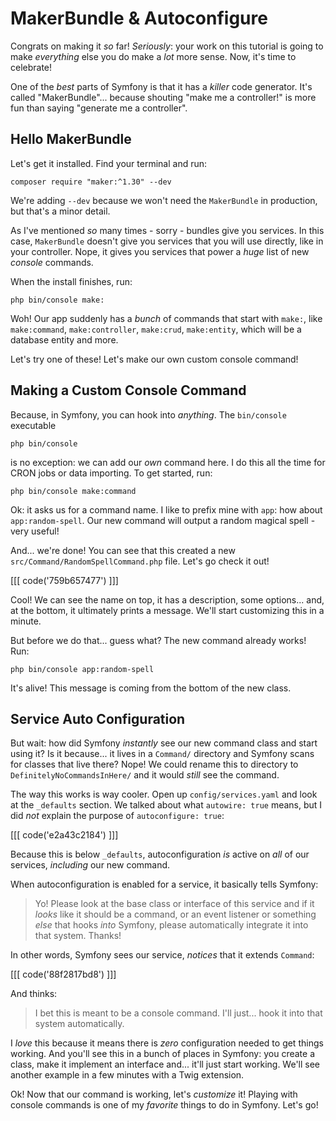 # MakerBundle & Autoconfigure

Congrats on making it *so* far! *Seriously*: your work on this tutorial is going
to make *everything* else you do make a *lot* more sense. Now, it's time to celebrate!

One of the *best* parts of Symfony is that it has a *killer* code generator.
It's called "MakerBundle"... because shouting "make me a controller!" is more fun
than saying "generate me a controller".

## Hello MakerBundle

Let's get it installed. Find your terminal and run:

```terminal
composer require "maker:^1.30" --dev
```

We're adding `--dev` because we won't need the `MakerBundle` in production,
but that's a minor detail.

As I've mentioned *so* many times - sorry - bundles give you services. In
this case, `MakerBundle` doesn't give you services that you will use directly,
like in your controller. Nope, it gives you services that power a *huge* list
of new *console* commands.

When the install finishes, run:

```terminal
php bin/console make:
```

Woh! Our app suddenly has a *bunch* of commands that start with `make:`, like
`make:command`, `make:controller`, `make:crud`, `make:entity`, which will be a
database entity and more.

Let's try one of these! Let's make our own custom console command!

## Making a Custom Console Command

Because, in Symfony, you can hook into *anything*. The `bin/console` executable

```terminal-silent
php bin/console
```

is no exception: we can add our *own* command here. I do this all the time
for CRON jobs or data importing. To get started, run:

```terminal
php bin/console make:command
```

Ok: it asks us for a command name. I like to prefix mine with `app`: how about
`app:random-spell`. Our new command will output a random magical spell - very useful!

And... we're done! You can see that this created a new
`src/Command/RandomSpellCommand.php` file. Let's go check it out!

[[[ code('759b657477') ]]]

Cool! We can see the name on top, it has a description, some options... and,
at the bottom, it ultimately prints a message. We'll start customizing this
in a minute.

But before we do that... guess what? The new command already works! Run:

```terminal
php bin/console app:random-spell
```

It's alive! This message is coming from the bottom of the new class.

## Service Auto Configuration

But wait: how did Symfony *instantly* see our new command class and start using it?
Is it because... it lives in a `Command/` directory and Symfony scans for classes
that live there? Nope! We could rename this to directory to
`DefinitelyNoCommandsInHere/` and it would *still* see the command.

The way this works is way cooler. Open up `config/services.yaml` and look at
the `_defaults` section. We talked about what `autowire: true` means, but I did
*not* explain the purpose of `autoconfigure: true`:

[[[ code('e2a43c2184') ]]]

Because this is below `_defaults`, autoconfiguration *is* active on *all*
of our services, *including* our new command.

When autoconfiguration is enabled for a service, it basically tells Symfony:

> Yo! Please look at the base class or interface of this service and if it
> *looks* like it should be a command, or an event listener or something
> *else* that hooks *into* Symfony, please automatically integrate it into
> that system. Thanks!

In other words, Symfony sees our service, *notices* that it extends `Command`:

[[[ code('88f2817bd8') ]]]

And thinks:

> I bet this is meant to be a console command. I'll just... hook it into that
> system automatically.

I *love* this because it means there is *zero* configuration needed to get things
working. And you'll see this in a bunch of places in Symfony: you create a class,
make it implement an interface and... it'll just start working. We'll see
another example in a few minutes with a Twig extension.

Ok! Now that our command is working, let's *customize* it! Playing with console
commands is one of my *favorite* things to do in Symfony. Let's go!
